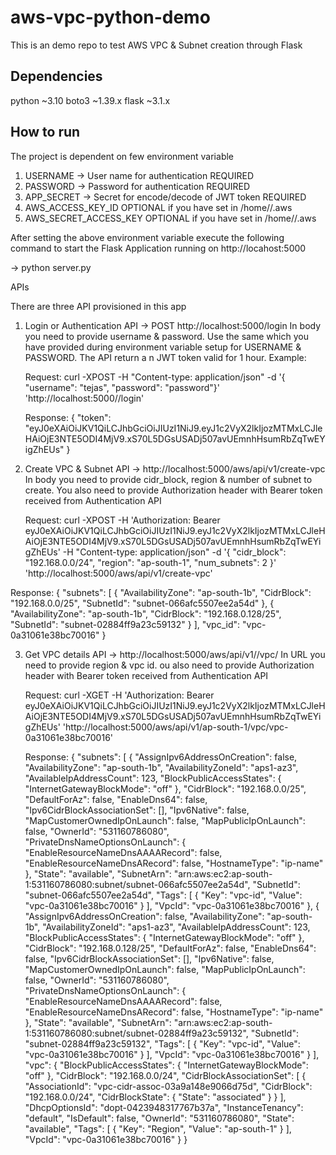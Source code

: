 # aws-vpc-python-demo
This is an demo repo to test AWS VPC &amp; Subnet creation through Flask

## Dependencies
python ~3.10
boto3 ~1.39.x
flask ~3.1.x

## How to run 

The project is dependent on few environment variable

1. USERNAME -> User name for authentication REQUIRED
2. PASSWORD -> Password for authentication REQUIRED
3. APP_SECRET -> Secret for encode/decode of JWT token REQUIRED
4. AWS_ACCESS_KEY_ID OPTIONAL if you have set in /home/<user>/.aws
5. AWS_SECRET_ACCESS_KEY OPTIONAL if you have set in /home/<user>/.aws

After setting the above environment variable execute the following command to start the Flask Application running on http://locahost:5000

-> python server.py

APIs 

There are three API provisioned in this app 

1. Login or Authentication
   API -> POST http://localhost:5000/login
   In body you need to provide username & password. Use the same which you have provided during environment variable setup for USERNAME & PASSWORD. The API return a n JWT token valid for 1 hour. 
   Example:

   Request:
   curl -XPOST -H "Content-type: application/json" -d '{
    "username": "tejas",
    "password": "password"}' 'http://localhost:5000//login'

   Response:
   {
    "token": "eyJ0eXAiOiJKV1QiLCJhbGciOiJIUzI1NiJ9.eyJ1c2VyX2lkIjozMTMxLCJleHAiOjE3NTE5ODI4MjV9.xS70L5DGsUSADj507avUEmnhHsumRbZqTwEYigZhEUs"
   }

2. Create VPC & Subnet
   API -> http://localhost:5000/aws/api/v1/create-vpc
   In body you need to provide cidr_block, region & number of subnet to create. You also need to provide Authorization header with Bearer token received from Authentication API

   Request:
   curl -XPOST -H 'Authorization: Bearer eyJ0eXAiOiJKV1QiLCJhbGciOiJIUzI1NiJ9.eyJ1c2VyX2lkIjozMTMxLCJleHAiOjE3NTE5ODI4MjV9.xS70L5DGsUSADj507avUEmnhHsumRbZqTwEYigZhEUs' -H "Content-type: application/json" -d '{
    "cidr_block": "192.168.0.0/24",
    "region": "ap-south-1",
    "num_subnets": 2
  }' 'http://localhost:5000/aws/api/v1/create-vpc'

  Response:
  {
    "subnets": [
      {
        "AvailabilityZone": "ap-south-1b",
        "CidrBlock": "192.168.0.0/25",
        "SubnetId": "subnet-066afc5507ee2a54d"
      },
      {
        "AvailabilityZone": "ap-south-1b",
        "CidrBlock": "192.168.0.128/25",
        "SubnetId": "subnet-02884ff9a23c59132"
      }
    ],
    "vpc_id": "vpc-0a31061e38bc70016"
  }

3. Get VPC details
   API -> http://localhost:5000/aws/api/v1/<region>/vpc/<vpc-id>
   In URL you need to provide region & vpc id. ou also need to provide Authorization header with Bearer token received from Authentication API

   Request:
   curl -XGET -H 'Authorization: Bearer eyJ0eXAiOiJKV1QiLCJhbGciOiJIUzI1NiJ9.eyJ1c2VyX2lkIjozMTMxLCJleHAiOjE3NTE5ODI4MjV9.xS70L5DGsUSADj507avUEmnhHsumRbZqTwEYigZhEUs' 'http://localhost:5000/aws/api/v1/ap-south-1/vpc/vpc-0a31061e38bc70016'

   Response:
   {
  "subnets": [
    {
      "AssignIpv6AddressOnCreation": false,
      "AvailabilityZone": "ap-south-1b",
      "AvailabilityZoneId": "aps1-az3",
      "AvailableIpAddressCount": 123,
      "BlockPublicAccessStates": {
        "InternetGatewayBlockMode": "off"
      },
      "CidrBlock": "192.168.0.0/25",
      "DefaultForAz": false,
      "EnableDns64": false,
      "Ipv6CidrBlockAssociationSet": [],
      "Ipv6Native": false,
      "MapCustomerOwnedIpOnLaunch": false,
      "MapPublicIpOnLaunch": false,
      "OwnerId": "531160786080",
      "PrivateDnsNameOptionsOnLaunch": {
        "EnableResourceNameDnsAAAARecord": false,
        "EnableResourceNameDnsARecord": false,
        "HostnameType": "ip-name"
      },
      "State": "available",
      "SubnetArn": "arn:aws:ec2:ap-south-1:531160786080:subnet/subnet-066afc5507ee2a54d",
      "SubnetId": "subnet-066afc5507ee2a54d",
      "Tags": [
        {
          "Key": "vpc-id",
          "Value": "vpc-0a31061e38bc70016"
        }
      ],
      "VpcId": "vpc-0a31061e38bc70016"
    },
    {
      "AssignIpv6AddressOnCreation": false,
      "AvailabilityZone": "ap-south-1b",
      "AvailabilityZoneId": "aps1-az3",
      "AvailableIpAddressCount": 123,
      "BlockPublicAccessStates": {
        "InternetGatewayBlockMode": "off"
      },
      "CidrBlock": "192.168.0.128/25",
      "DefaultForAz": false,
      "EnableDns64": false,
      "Ipv6CidrBlockAssociationSet": [],
      "Ipv6Native": false,
      "MapCustomerOwnedIpOnLaunch": false,
      "MapPublicIpOnLaunch": false,
      "OwnerId": "531160786080",
      "PrivateDnsNameOptionsOnLaunch": {
        "EnableResourceNameDnsAAAARecord": false,
        "EnableResourceNameDnsARecord": false,
        "HostnameType": "ip-name"
      },
      "State": "available",
      "SubnetArn": "arn:aws:ec2:ap-south-1:531160786080:subnet/subnet-02884ff9a23c59132",
      "SubnetId": "subnet-02884ff9a23c59132",
      "Tags": [
        {
          "Key": "vpc-id",
          "Value": "vpc-0a31061e38bc70016"
        }
      ],
      "VpcId": "vpc-0a31061e38bc70016"
    }
  ],
  "vpc": {
    "BlockPublicAccessStates": {
      "InternetGatewayBlockMode": "off"
    },
    "CidrBlock": "192.168.0.0/24",
    "CidrBlockAssociationSet": [
      {
        "AssociationId": "vpc-cidr-assoc-03a9a148e9066d75d",
        "CidrBlock": "192.168.0.0/24",
        "CidrBlockState": {
          "State": "associated"
        }
      }
    ],
    "DhcpOptionsId": "dopt-0423948317767b37a",
    "InstanceTenancy": "default",
    "IsDefault": false,
    "OwnerId": "531160786080",
    "State": "available",
    "Tags": [
      {
        "Key": "Region",
        "Value": "ap-south-1"
      }
    ],
    "VpcId": "vpc-0a31061e38bc70016"
  }
}

   


   


